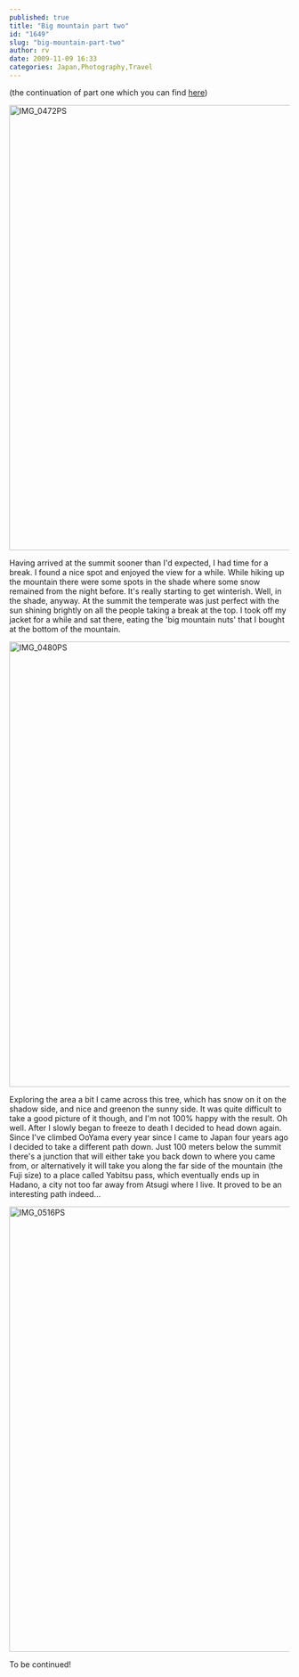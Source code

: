 ```yaml
---
published: true
title: "Big mountain part two"
id: "1649"
slug: "big-mountain-part-two"
author: rv
date: 2009-11-09 16:33
categories: Japan,Photography,Travel
---
```

(the continuation of part one which you can find <a href="/blog/2009/11/08/big-mountain/" target="_self">here</a>)

<a href="https://s3.amazonaws.com/cfwblog/uploads/2009/11/img_0472psb.jpg"><img class="aligncenter size-full wp-image-1653" title="IMG_0472PS" src="https://s3.amazonaws.com/cfwblog/uploads/2009/11/img_0472ps.jpg" alt="IMG_0472PS" width="600" height="800" /></a>

Having arrived at the summit sooner than I'd expected, I had time for a break. I found a nice spot and enjoyed the view for a while. While hiking up the mountain there were some spots in the shade where some snow remained from the night before. It's really starting to get winterish. Well, in the shade, anyway. At the summit the temperate was just perfect with the sun shining brightly on all the people taking a break at the top. I took off my jacket for a while and sat there, eating the 'big mountain nuts' that I bought at the bottom of the mountain.

<a href="https://s3.amazonaws.com/cfwblog/uploads/2009/11/img_0480psb.jpg"><img class="aligncenter size-full wp-image-1654" title="IMG_0480PS" src="https://s3.amazonaws.com/cfwblog/uploads/2009/11/img_0480ps.jpg" alt="IMG_0480PS" width="600" height="800" /></a>

Exploring the area a bit I came across this tree, which has snow on it on the shadow side, and nice and greenon the sunny side. It was quite difficult to take a good picture of it though, and I'm not 100% happy with the result. Oh well. After I slowly began to freeze to death I decided to head down again. Since I've climbed OoYama every year since I came to Japan four years ago I decided to take a different path down. Just 100 meters below the summit there's a junction that will either take you back down to where you came from, or alternatively it will take you along the far side of the mountain (the Fuji size) to a place called Yabitsu pass, which eventually ends up in Hadano, a city not too far away from Atsugi where I live. It proved to be an interesting path indeed...

<a href="https://s3.amazonaws.com/cfwblog/uploads/2009/11/img_0516psb.jpg"><img class="aligncenter size-full wp-image-1655" title="IMG_0516PS" src="https://s3.amazonaws.com/cfwblog/uploads/2009/11/img_0516ps.jpg" alt="IMG_0516PS" width="600" height="800" /></a>

To be continued!